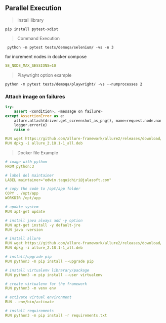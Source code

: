 ## Parallel Execution

> Install library
```shell
pip install pytest-xdist
```

> Command Execution
```shell
 python -m pytest tests/demoqa/selenium/ -vs -n 3
```

for increment nodes in docker compose
```yaml
SE_NODE_MAX_SESSIONS=10
```

> Playwright option example
```shell
python -m pytest tests/demoqa/playwright/ -vs --numprocesses 2
```


### Attach image on failures
```python
try:
    assert <condition>, <message on failure>
except AssertionError as e:
    allure.attach(driver.get_screenshot_as_png(), name=request.node.name, attachment_type=AttachmentType.PNG)
    logger.error(e)
    raise e
```

```yml
RUN wget https://github.com/allure-framework/allure2/releases/download/2.18.1/allure_2.18.1-1_all.deb
RUN dpkg -i allure_2.18.1-1_all.deb
```

>Docker file Example
```yml
# image with python
FROM python:3

# label del maintainer
LABEL maintainer="edwin.taquichiri@jalasoft.com"

# copy the code to /opt/app folder
COPY . /opt/app
WORKDIR /opt/app

# update system
RUN apt-get update

# install java always add -y option
RUN apt-get install -y default-jre
RUN java -version

# install allure
RUN wget https://github.com/allure-framework/allure2/releases/download/2.18.1/allure_2.18.1-1_all.deb
RUN dpkg -i allure_2.18.1-1_all.deb

# install/upgrade pip
RUN python3 -m pip install --upgrade pip

# install virtualenv librarary/package
RUN python3 -m pip install --user virtualenv

# create virtualenv for the framework
RUN python3 -m venv env

# activate virtual environment
RUN . env/bin/activate

# install requirements
RUN python3 -m pip install -r requirements.txt
```
